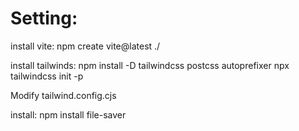 # Setting:

install vite: npm create vite@latest ./
 
install tailwinds: 
    npm install -D tailwindcss postcss autoprefixer
    npx tailwindcss init -p

Modify tailwind.config.cjs

install: npm install file-saver